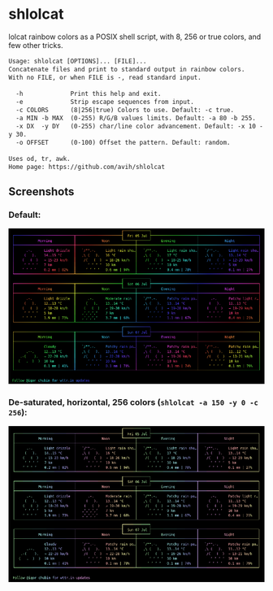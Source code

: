 # shlolcat
lolcat rainbow colors as a POSIX shell script, with 8, 256 or true colors,
and few other tricks.

```
Usage: shlolcat [OPTIONS]... [FILE]...
Concatenate files and print to standard output in rainbow colors.
With no FILE, or when FILE is -, read standard input.

  -h             Print this help and exit.
  -e             Strip escape sequences from input.
  -c COLORS      (8|256|true) Colors to use. Default: -c true.
  -a MIN -b MAX  (0-255) R/G/B values limits. Default: -a 80 -b 255.
  -x DX  -y DY   (0-255) char/line color advancement. Default: -x 10 -y 30.
  -o OFFSET      (0-100) Offset the pattern. Default: random.

Uses od, tr, awk.
Home page: https://github.com/avih/shlolcat
```

## Screenshots

### Default:
![sgrtab screenshots using xterm](https://raw.githubusercontent.com/avih/auxiliary/master/images/shlolcat/default.png)

### De-saturated, horizontal, 256 colors (`shlolcat -a 150 -y 0 -c 256`):
![sgrtab screenshots using xterm](https://raw.githubusercontent.com/avih/auxiliary/master/images/shlolcat/custom.png)
